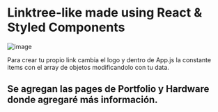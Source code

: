 # Linktree-like made using React & Styled Components

![image](https://user-images.githubusercontent.com/50880563/223741906-f36eb8fe-586b-42c7-b3d0-603f35ce70df.png)

Para crear tu propio link cambia el logo y dentro de App.js la constante items con el array de objetos modificandolo con tu data.

## Se agregan las pages de Portfolio y Hardware donde agregaré más información.
